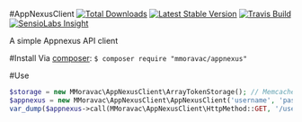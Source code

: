 #AppNexusClient
[![Total Downloads](https://img.shields.io/packagist/dt/f3ath/appnexus.svg)](https://packagist.org/packages/f3ath/appnexus)
[![Latest Stable Version](https://img.shields.io/packagist/v/f3ath/appnexus.svg)](https://packagist.org/packages/f3ath/appnexus)
[![Travis Build](https://travis-ci.org/f3ath/appnexusclient.svg?branch=master)](https://travis-ci.org/f3ath/appnexusclient)
[![SensioLabs Insight](https://img.shields.io/sensiolabs/i/3637a8cf-8735-465a-b528-a4ad1edff017.svg)](https://insight.sensiolabs.com/projects/3637a8cf-8735-465a-b528-a4ad1edff017)

A simple Appnexus API client

#Install
Via [composer](https://getcomposer.org):
`$ composer require "mmoravac/appnexus"`

#Use
```php
$storage = new MMoravac\AppNexusClient\ArrayTokenStorage(); // Memcached and Apc storage are also available
$appnexus = new MMoravac\AppNexusClient\AppNexusClient('username', 'password', "http://api-console.client-testing.adnxs.net/", $storage);
var_dump($appnexus->call(MMoravac\AppNexusClient\HttpMethod::GET, '/user'));
```

